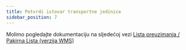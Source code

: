 ```yaml
---
title: Potvrdi istovar transportne jedinice
sidebar_position: 7
---
```


Molimo pogledajte dokumentaciju na sljedećoj vezi [Lista preuzimanja / Pakirna Lista (verzija WMS)](/docs/logistics/udc/loading-unit-packing-lists/loading-unit)
